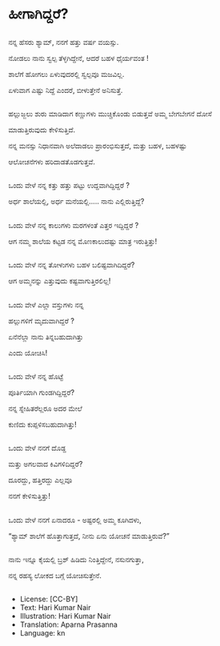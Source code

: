 # ಹೀಗಾಗಿದ್ದರೆ?

##
ನನ್ನ ಹೆಸರು ಶ್ಯಾಮ್,  ನನಗೆ ಹತ್ತು ವರ್ಷ ವಯಸ್ಸು.

ನೋಡಲು ನಾನು ಸ್ವಲ್ಪ ತೆಳ್ಳಗಿದ್ದೇನೆ,  ಆದರೆ ಬಹಳ ಧೈರ್ಯವಂತ !

ಶಾಲೆಗೆ ಹೋಗಲು ಏಳುವುದರಲ್ಲಿ ಸ್ವಲ್ಪವೂ ಮಜವಿಲ್ಲ.

ಏಳುವಾಗ ಎಷ್ಟು ನಿದ್ದೆ ಎಂದರೆ, ಬೀಳುತ್ತೇನೆ ಅನಿಸುತ್ತೆ.

##
ಹಲ್ಲುಜ್ಜಲು ಶುರು ಮಾಡಿದಾಗ ಕಣ್ಣುಗಳು ಮುಚ್ಚಿಕೊಂಡು ಬಿಡುತ್ತವೆ ಅಮ್ಮ ಬೇಗಬೇಗನೆ ದೋಸೆ

ಮಾಡುತ್ತಿರುವುದು ಕೇಳಿಸುತ್ತಿದೆ.

ನನ್ನ ಮನಸ್ಸು ನಿಧಾನವಾಗಿ ಅಲೆದಾಡಲು ಪ್ರಾರಂಭಿಸುತ್ತದೆ, ಮತ್ತು ಬಹಳ, ಬಹಳಷ್ಟು

ಆಲೋಚನೆಗಳು ಹರಿದಾಡತೊಡಗುತ್ತವೆ.

##
ಒಂದು ವೇಳೆ ನನ್ನ ಕತ್ತು ಹತ್ತು ಪಟ್ಟು ಉದ್ದವಾಗಿದ್ದಿದ್ದರೆ ?

ಅರ್ಧ ಶಾಲೆಯಲ್ಲಿ, ಅರ್ಧ ಮನೆಯಲ್ಲಿ..... ನಾನು ಎಲ್ಲಿರುತ್ತಿದ್ದೆ?

##
ಒಂದು ವೇಳೆ ನನ್ನ  ಕಾಲುಗಳು ಮರಗಳಂತೆ ಎತ್ತರ ಇದ್ದಿದ್ದರೆ ?

ಆಗ ನಮ್ಮ ಶಾಲೆಯ ಕಟ್ಟಡ ನನ್ನ ಮೊಣಕಾಲುದಷ್ಟು ಮಾತ್ರ ಇರುತ್ತಿತ್ತು!

##
ಒಂದು ವೇಳೆ ನನ್ನ ತೋಳುಗಳು ಬಹಳ ಬಲಿಷ್ಟವಾಗಿದಿದ್ದರೆ?

ಆಗ ಅಮ್ಮನನ್ನು ಎತ್ತುವುದು ಕಷ್ಟವಾಗುತ್ತಿರಲಿಲ್ಲ!

##
ಒಂದು ವೇಳೆ ಎಲ್ಲಾ ವಸ್ತುಗಳು ನನ್ನ

ಹಲ್ಲುಗಳಿಗೆ ಮೃದುವಾಗಿದ್ದರೆ ?

ಏನೆನೆಲ್ಲಾ ನಾನು ತಿನ್ನಬಹುದಾಗಿತ್ತು

ಎಂದು ಯೋಚಿಸಿ!

##
ಒಂದು ವೇಳೆ ನನ್ನ ಹೊಟ್ಟೆ

ಪೂರ್ತಿಯಾಗಿ ಗುಂಡಗಿದ್ದಿದ್ದರೆ?

ನನ್ನ ಸ್ನೇಹಿತರೆಲ್ಲರೂ ಅದರ ಮೇಲೆ

ಕುಣಿದು ಕುಪ್ಪಳಿಸಬಹುದಾಗಿತ್ತು!

##
ಒಂದು ವೇಳೆ ನನಗೆ ದೊಡ್ದ

ಮತ್ತು ಅಗಲವಾದ ಕಿವಿಗಳಿದಿದ್ದರೆ?

ದೂರದ್ದು,   ಹತ್ತಿರದ್ದು  ಎಲ್ಲವೂ

ನನಗೆ ಕೇಳಿಸುತ್ತಿತ್ತು!

##
ಒಂದು ವೇಳೆ ನನಗೆ ಏನಾದರೂ  - ಅಷ್ಟರಲ್ಲಿ ಅಮ್ಮ ಕೂಗಿದಳು,

“ಶ್ಯಾಮ್  ಶಾಲೆಗೆ ಹೊತ್ತಾಗುತ್ತದೆ,  ನೀನು ಏನು ಯೋಚನೆ ಮಾಡುತ್ತಿರುವೆ?”

##
ನಾನು ಇನ್ನೂ ಕೈಯಲ್ಲಿ ಬ್ರಶ್ ಹಿಡಿದು ನಿಂತ್ತಿದ್ದೇನೆ, ನಸುನಗುತ್ತಾ,

ನನ್ನ ರಹಸ್ಯ ಲೋಕದ ಬಗ್ಗೆ ಯೋಚಿಸುತ್ತೇನೆ.

##
* License: [CC-BY]
* Text: Hari Kumar Nair
* Illustration: Hari Kumar Nair
* Translation: Aparna Prasanna
* Language: kn
